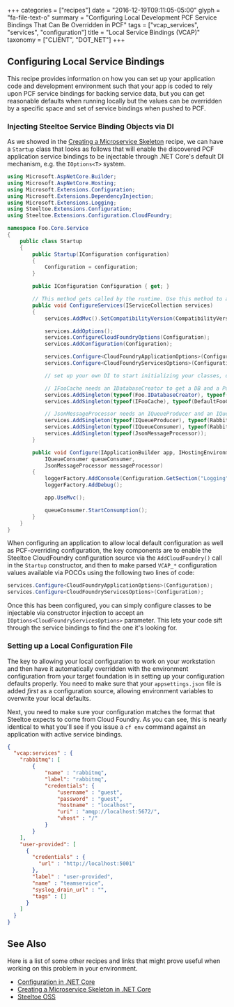+++
categories = ["recipes"]
date = "2016-12-19T09:11:05-05:00"
glyph = "fa-file-text-o"
summary = "Configuring Local Development PCF Service Bindings That Can Be Overridden in PCF"
tags = ["vcap_services", "services", "configuration"]
title = "Local Service Bindings (VCAP)"
taxonomy = ["CLIENT", "DOT_NET"]
+++

## Configuring Local Service Bindings

This recipe provides information on how you can set up your application code and development environment such that your app is coded to rely upon PCF service bindings for backing service data, but you can get reasonable defaults when running locally but the values can be overridden by a specific space and set of service bindings when pushed to PCF.

### Injecting Steeltoe Service Binding Objects via DI

As we showed in the [Creating a Microservice Skeleton](/core/creating_microservice_skeleton) recipe, we can have a `Startup` class that looks as follows that will enable the discovered PCF application service bindings to be injectable through .NET Core's default DI mechanism, e.g. the `IOptions<T>` system.

```c#
using Microsoft.AspNetCore.Builder;
using Microsoft.AspNetCore.Hosting;
using Microsoft.Extensions.Configuration;
using Microsoft.Extensions.DependencyInjection;
using Microsoft.Extensions.Logging;
using Steeltoe.Extensions.Configuration;
using Steeltoe.Extensions.Configuration.CloudFoundry;

namespace Foo.Core.Service
{
    public class Startup
    {
        public Startup(IConfiguration configuration)
        {
            Configuration = configuration;
        }

        public IConfiguration Configuration { get; }

        // This method gets called by the runtime. Use this method to add services to the container.
        public void ConfigureServices(IServiceCollection services)
        {
            services.AddMvc().SetCompatibilityVersion(CompatibilityVersion.Version_2_2);

            services.AddOptions();
            services.ConfigureCloudFoundryOptions(Configuration);
            services.AddConfiguration(Configuration);

            services.Configure<CloudFoundryApplicationOptions>(Configuration);
            services.Configure<CloudFoundryServicesOptions>(Configuration);            

            // set up your own DI to start initializing your classes, data sources, etc.          

            // IFooCache needs an IDatabaseCreator to get a DB and a PdbCacheDictionary
            services.AddSingleton(typeof(Foo.IDatabaseCreator), typeof(Foo.DatabaseCreator));
            services.AddSingleton(typeof(IFooCache), typeof(DefaultFooCache));

            // JsonMessageProcessor needs an IQueueProducer and an IQueueConsumer and an IFooCache
            services.AddSingleton(typeof(IQueueProducer), typeof(RabbitMQQueueProducer));
            services.AddSingleton(typeof(IQueueConsumer), typeof(RabbitMQQueueConsumer));            
            services.AddSingleton(typeof(JsonMessageProcessor));
        }

        public void Configure(IApplicationBuilder app, IHostingEnvironment env, ILoggerFactory loggerFactory,
            IQueueConsumer queueConsumer,
            JsonMessageProcessor messageProcessor)
        {
            loggerFactory.AddConsole(Configuration.GetSection("Logging"));
            loggerFactory.AddDebug();

            app.UseMvc();                  

            queueConsumer.StartConsumption();            
        }               
    }
}
```

When configuring an application to allow local default configuration as well as PCF-overriding configuration, the key components are to enable the Steeltoe CloudFoundry configuration source via the `AddCloudFoundry()` call in the `Startup` constructor, and then to make parsed `VCAP_*` configuration values available via POCOs using the following two lines of code:

```c#
services.Configure<CloudFoundryApplicationOptions>(Configuration);
services.Configure<CloudFoundryServicesOptions>(Configuration);       
```

Once this has been configured, you can simply configure classes to be injectable via constructor injection to accept an `IOptions<CloudFoundryServicesOptions>` parameter. This lets your code sift through the service bindings to find the one it's looking for.

### Setting up a Local Configuration File

The key to allowing your local configuration to work on your workstation and then have it automatically overridden with the environment configuration from your target foundation is in setting up your configuration defaults properly. You need to make sure that your `appsettings.json` file is added _first_ as a configuration source, allowing environment variables to overwrite your local defaults.

Next, you need to make sure your configuration matches the format that Steeltoe expects to come from Cloud Foundry. As you can see, this is nearly identical to what you'll see if you issue a `cf env` command against an application with active service bindings.

```json
{  
  "vcap:services" : {
    "rabbitmq": [
        {
            "name" : "rabbitmq",
            "label": "rabbitmq",
            "credentials": {
                "username" : "guest",
                "password" : "guest",
                "hostname" : "localhost",
                "uri" : "amqp://localhost:5672/",
                "vhost" : "/"
            }
        }
    ],
    "user-provided": [
      {
        "credentials" : {
          "url" : "http://localhost:5001"
        },
        "label" : "user-provided",
        "name" : "teamservice",
        "syslog_drain_url" : "",
        "tags" : []
      }
    ]
  }
}
```

## See Also

Here is a list of some other recipes and links that might prove useful when working on this problem in your environment.

* [Configuration in .NET Core](/recipes/configuration_in_core)
* [Creating a Microservice Skeleton in .NET Core](/recipes/creating_microservice_skeleton)
* [Steeltoe OSS](http://steeltoe.io)
